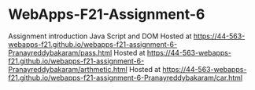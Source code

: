 # WebApps-F21-Assignment-6
Assignment introduction Java Script and DOM
Hosted at https://44-563-webapps-f21.github.io/webapps-f21-assignment-6-Pranayreddybakaram/pass.html
Hosted at https://44-563-webapps-f21.github.io/webapps-f21-assignment-6-Pranayreddybakaram/arthmetic.html
Hosted at https://44-563-webapps-f21.github.io/webapps-f21-assignment-6-Pranayreddybakaram/car.html
